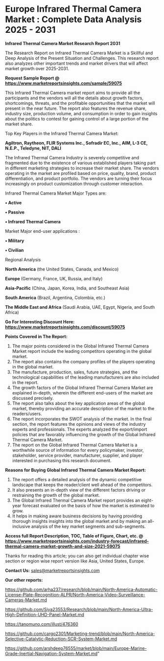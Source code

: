  # Europe Infrared Thermal Camera Market : Complete Data Analysis 2025 - 2031

<strong>Infrared Thermal Camera Market Research Report 2031</strong>

The Research Report on Infrared Thermal Camera Market is a Skillful and Deep Analysis of the Present Situation and Challenges. This research report also analyzes other important trends and market drivers that will affect market growth over 2025-2031.

<strong>Request Sample Report @ <a href=https://www.marketreportsinsights.com/sample/59075>https://www.marketreportsinsights.com/sample/59075</a></strong>

This Infrared Thermal Camera market report aims to provide all the participants and the vendors will all the details about growth factors, shortcomings, threats, and the profitable opportunities that the market will present in the near future. The report also features the revenue share, industry size, production volume, and consumption in order to gain insights about the politics to contest for gaining control of a large portion of the market share.

Top Key Players in the Infrared Thermal Camera Market:

<strong>Agiltron, Raytheon, FLIR Systems Inc., Sofradir EC, Inc., AIM, L-3 CE, N.E.P., Teledyne, NIT, DALI</strong>

The Infrared Thermal Camera Industry is severely competitive and fragmented due to the existence of various established players taking part in different marketing strategies to increase their market share. The vendors operating in the market are profiled based on price, quality, brand, product differentiation, and product portfolio. The vendors are turning their focus increasingly on product customization through customer interaction.

Infrared Thermal Camera Market Major Types are:

<strong>• Active

• Passive

• Infrared Thermal Camera</strong>

Market Major end-user applications :

<strong>• Military

• Civilian</strong>

Regional Analysis

</u><strong><b>North America</b></strong> (the United States, Canada, and Mexico)

<strong><b>Europe </b></strong>(Germany, France, UK, Russia, and Italy)

<strong><b>Asia-Pacific</b></strong> (China, Japan, Korea, India, and Southeast Asia)

<strong><b>South America</b></strong> (Brazil, Argentina, Colombia, etc.)

<strong><b>The Middle East and Africa</b></strong> (Saudi Arabia, UAE, Egypt, Nigeria, and South Africa)

<strong>Go For Interesting Discount Here: <a href=https://www.marketreportsinsights.com/discount/59075>https://www.marketreportsinsights.com/discount/59075</a></strong>

<strong>Points Covered in The Report:</strong>
<ol>
  <li>The major points considered in the Global Infrared Thermal Camera Market report include the leading competitors operating in the global market.</li>
  <li>The report also contains the company profiles of the players operating in the global market.</li>
  <li>The manufacture, production, sales, future strategies, and the technological capabilities of the leading manufacturers are also included in the report.</li>
  <li>The growth factors of the Global Infrared Thermal Camera Market are explained in-depth, wherein the different end-users of the market are discussed precisely.</li>
  <li>The report also talks about the key application areas of the global market, thereby providing an accurate description of the market to the readers/users.</li>
  <li>The report incorporates the SWOT analysis of the market. In the final section, the report features the opinions and views of the industry experts and professionals. The experts analyzed the export/import policies that are favorably influencing the growth of the Global Infrared Thermal Camera Market.</li>
  <li>The report on the Global Infrared Thermal Camera Market is a worthwhile source of information for every policymaker, investor, stakeholder, service provider, manufacturer, supplier, and player interested in purchasing this research document.</li>
</ol>
<strong>Reasons for Buying Global Infrared Thermal Camera Market Report:</strong>

<ol>
  <li>The report offers a detailed analysis of the dynamic competitive landscape that keeps the reader/client well ahead of the competitors.</li>
  <li>It also presents an in-depth view of the different factors driving or restraining the growth of the global market.</li>
  <li>The Global Infrared Thermal Camera Market report provides an eight-year forecast evaluated on the basis of how the market is estimated to grow.</li>
  <li>It helps in making aware business decisions by having providing thorough insights insights into the global market and by making an all-inclusive analysis of the key market segments and sub-segments.</li>
</ol>
<strong>Access full Report Description, TOC, Table of Figure, Chart, etc. @ <a href=https://www.marketreportsinsights.com/industry-forecast/infrared-thermal-camera-market-growth-and-size-2021-59075>https://www.marketreportsinsights.com/industry-forecast/infrared-thermal-camera-market-growth-and-size-2021-59075</a></strong>


Thanks for reading this article; you can also get individual chapter wise section or region wise report version like Asia, United States, Europe.

<strong>Contact Us:</strong>
sales@marketreportsinsights.com

<strong>Our other reports:</strong>

<a href=https://github.com/arha237/research/blob/main/North-America-Automatic-License-Plate-Recognition-ALPR/North-America-Video-Surveillance-Cameras-Market.md>https://github.com/arha237/research/blob/main/North-America-Automatic-License-Plate-Recognition-ALPR/North-America-Video-Surveillance-Cameras-Market.md</a>

<a href=https://github.com/Siya23553/Research/blob/main/North-America-Ultra-High-Definition-UHD-Panel-Market.md>https://github.com/Siya23553/Research/blob/main/North-America-Ultra-High-Definition-UHD-Panel-Market.md</a>

<a href=https://tanomuno.com/illust/476360>https://tanomuno.com/illust/476360</a>

<a href=https://github.com/cargo2301/Marketing-trend/blob/main/North-America-Selective-Catalytic-Reduction-SCR-System-Market.md>https://github.com/cargo2301/Marketing-trend/blob/main/North-America-Selective-Catalytic-Reduction-SCR-System-Market.md</a>

<a href=https://github.com/arshdeep76555/market/blob/main/Europe-Marine-Grade-Inertial-Navigation-System-Market.md>https://github.com/arshdeep76555/market/blob/main/Europe-Marine-Grade-Inertial-Navigation-System-Market.md</a>"

